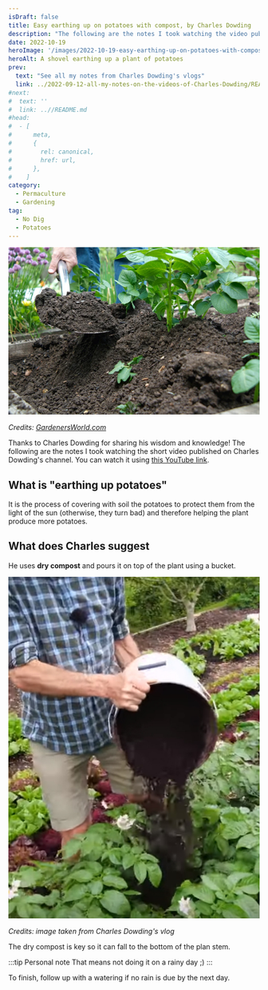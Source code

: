 ```yaml
---
isDraft: false
title: Easy earthing up on potatoes with compost, by Charles Dowding
description: "The following are the notes I took watching the video published on Charles Dowding's channel"
date: 2022-10-19
heroImage: '/images/2022-10-19-easy-earthing-up-on-potatoes-with-compost-charles-dowing-hero.webp'
heroAlt: A shovel earthing up a plant of potatoes
prev:
  text: "See all my notes from Charles Dowding's vlogs"
  link: ../2022-09-12-all-my-notes-on-the-videos-of-Charles-Dowding/README.md
#next:
#  text: ''
#  link: ..//README.md
#head:
#  - [
#      meta,
#      {
#        rel: canonical,
#        href: url,
#      },
#    ]
category:
  - Permaculture
  - Gardening
tag:
  - No Dig
  - Potatoes
---
```


![A shovel earthing up a plant of potatoes](./images/2022-10-19-easy-earthing-up-on-potatoes-with-compost-charles-dowing-hero.webp)

_Credits: [GardenersWorld.com](https://www.gardenersworld.com/how-to/grow-plants/how-to-earth-up-potatoes/)_

Thanks to Charles Dowding for sharing his wisdom and knowledge!
The following are the notes I took watching the short video published on Charles Dowding's channel.
You can watch it using [this YouTube link](https://www.youtube.com/shorts/8OqHLJ5PDmQ).

## What is "earthing up potatoes"

It is the process of covering with soil the potatoes to protect them from the light of the sun (otherwise, they turn bad) and therefore helping the plant produce more potatoes.

## What does Charles suggest

He uses **dry compost** and pours it on top of the plant using a bucket.

![Earthing up potatoes with compost](./images/earthing-up-potatoes.jpg)

_Credits: image taken from Charles Dowding's vlog_

The dry compost is key so it can fall to the bottom of the plan stem.

:::tip Personal note
That means not doing it on a rainy day ;)
:::

To finish, follow up with a watering if no rain is due by the next day.
